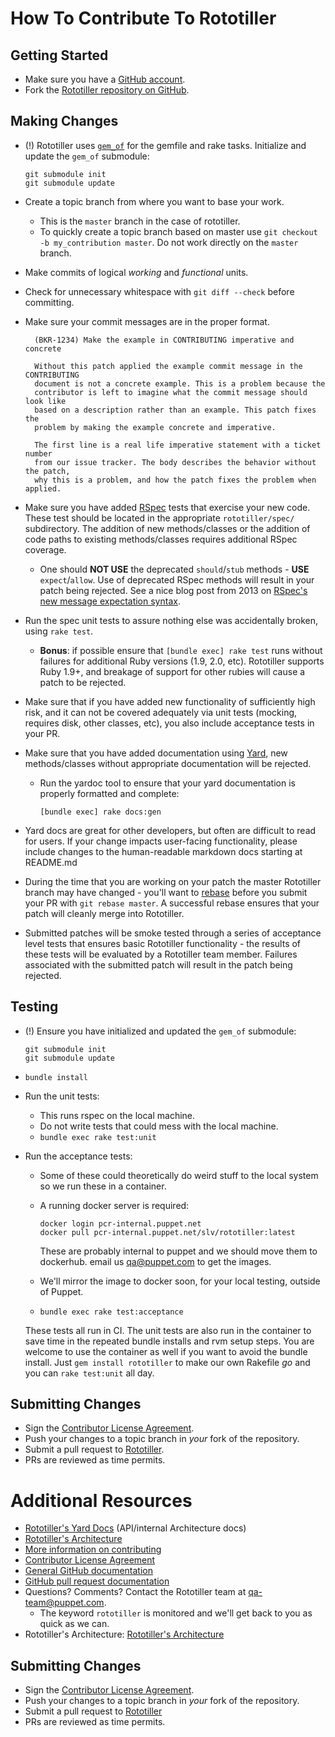 # How To Contribute To Rototiller

## Getting Started

* Make sure you have a [GitHub account](https://github.com/signup/free).
* Fork the [Rototiller repository on GitHub](https://github.com/puppetlabs/rototiller).

## Making Changes

* (!) Rototiller uses [`gem_of`](https://github.com/puppetlabs/gem_of) for the gemfile and rake tasks.
 Initialize and update the `gem_of` submodule:
    ```
    git submodule init
    git submodule update
    ```

* Create a topic branch from where you want to base your work.
  * This is the `master` branch in the case of rototiller.
  * To quickly create a topic branch based on master use `git checkout -b my_contribution master`. Do not work directly on the `master` branch.
* Make commits of logical _working_ and _functional_ units.
* Check for unnecessary whitespace with `git diff --check` before committing.
* Make sure your commit messages are in the proper format.

        (BKR-1234) Make the example in CONTRIBUTING imperative and concrete

        Without this patch applied the example commit message in the CONTRIBUTING
        document is not a concrete example. This is a problem because the
        contributor is left to imagine what the commit message should look like
        based on a description rather than an example. This patch fixes the
        problem by making the example concrete and imperative.

        The first line is a real life imperative statement with a ticket number
        from our issue tracker. The body describes the behavior without the patch,
        why this is a problem, and how the patch fixes the problem when applied.

* Make sure you have added [RSpec](http://rspec.info/) tests that exercise your new code. These test should be located in the appropriate `rototiller/spec/` subdirectory. The addition of new methods/classes or the addition of code paths to existing methods/classes requires additional RSpec coverage.
  * One should **NOT USE** the deprecated `should`/`stub` methods - **USE** `expect`/`allow`. Use of deprecated RSpec methods will result in your patch being rejected.  See a nice blog post from 2013 on [RSpec's new message expectation syntax](http://teaisaweso.me/blog/2013/05/27/rspecs-new-message-expectation-syntax/).
* Run the spec unit tests to assure nothing else was accidentally broken, using `rake test`.
  * **Bonus**: if possible ensure that `[bundle exec] rake test` runs without failures for additional Ruby versions (1.9, 2.0, etc). Rototiller supports Ruby 1.9+, and breakage of support for other rubies will cause a patch to be rejected.
* Make sure that if you have added new functionality of sufficiently high risk, and it can not be covered adequately via unit tests (mocking, requires disk, other classes, etc), you also include acceptance tests in your PR.
* Make sure that you have added documentation using [Yard](http://yardoc.org/), new methods/classes without appropriate documentation will be rejected.
  * Run the yardoc tool to ensure that your yard documentation is properly formatted and complete:
      ```
      [bundle exec] rake docs:gen
      ```
* Yard docs are great for other developers, but often are difficult to read for users. If your change impacts user-facing functionality, please include changes to the human-readable markdown docs starting at README.md
* During the time that you are working on your patch the master Rototiller branch may have changed - you'll want to [rebase](http://git-scm.com/book/en/Git-Branching-Rebasing) before you submit your PR with `git rebase master`. A successful rebase ensures that your patch will cleanly merge into Rototiller.
* Submitted patches will be smoke tested through a series of acceptance level tests that ensures basic Rototiller functionality - the results of these tests will be evaluated by a Rototiller team member. Failures associated with the submitted patch will result in the patch being rejected.

## Testing

* (!) Ensure you have initialized and updated the `gem_of` submodule:
    ```
    git submodule init
    git submodule update
    ```
* `bundle install`
* Run the unit tests:
  * This runs rspec on the local machine.
  * Do not write tests that could mess with the local machine.
  * `bundle exec rake test:unit`
* Run the acceptance tests:
  * Some of these could theoretically do weird stuff to the local system so we run these in a container.
  * A running docker server is required:
    ```
    docker login pcr-internal.puppet.net
    docker pull pcr-internal.puppet.net/slv/rototiller:latest
    ```
    These are probably internal to puppet and we should move them to dockerhub. email us qa@puppet.com to get the images.

  * We'll  mirror the image to docker soon, for your local testing, outside of Puppet.
  * `bundle exec rake test:acceptance`

  These tests all run in CI. The unit tests are also run in the container to save time in the repeated bundle installs and rvm setup steps. You are welcome to use the container as well if you want to avoid the bundle install. Just `gem install rototiller` to make our own Rakefile _go_ and you can `rake test:unit` all day.

## Submitting Changes

* Sign the [Contributor License Agreement](http://links.puppet.com/cla).
* Push your changes to a topic branch in _your_ fork of the repository.
* Submit a pull request to [Rototiller](https://github.com/puppetlabs/rototiller).
* PRs are reviewed as time permits.

# Additional Resources

* [Rototiller's Yard Docs](http://www.rubydoc.info/github/puppetlabs/rototiller) (API/internal Architecture docs)
* [Rototiller's Architecture](docs/arch_graph.png)
* [More information on contributing](http://links.puppet.com/contribute-to-puppet)
* [Contributor License Agreement](http://links.puppet.com/cla)
* [General GitHub documentation](http://help.github.com/)
* [GitHub pull request documentation](http://help.github.com/send-pull-requests/)
* Questions?  Comments?  Contact the Rototiller team at qa-team@puppet.com.
  * The keyword `rototiller` is monitored and we'll get back to you as quick as we can.
* Rototiller's Architecture: [Rototiller's Architecture](docs/arch_graph.png)

## Submitting Changes

* Sign the [Contributor License Agreement](http://links.puppet.com/cla).
* Push your changes to a topic branch in _your_ fork of the repository.
* Submit a pull request to [Rototiller](https://github.com/puppetlabs/rototiller)
* PRs are reviewed as time permits.


